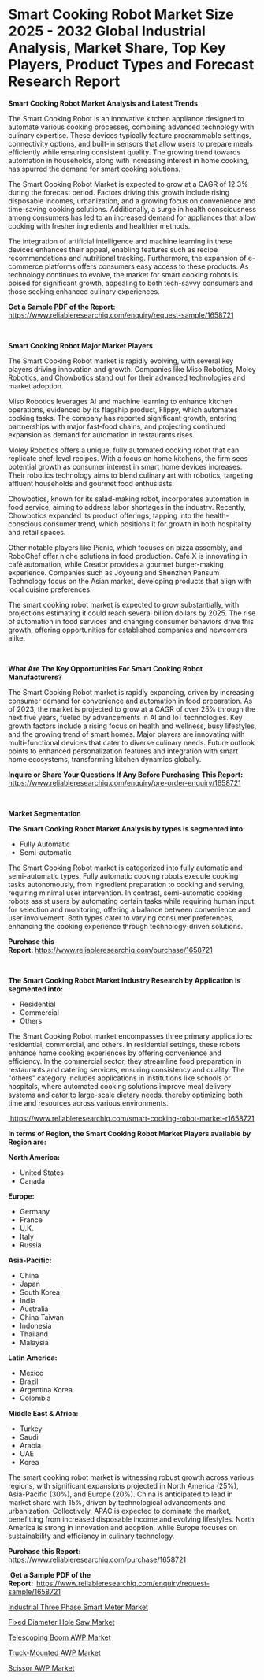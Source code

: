 <p><h1>Smart Cooking Robot Market Size 2025 - 2032 Global Industrial Analysis, Market Share, Top Key Players, Product Types and Forecast Research Report</h1></p><p><strong>Smart Cooking Robot Market Analysis and Latest Trends</strong></p>
<p><p>The Smart Cooking Robot is an innovative kitchen appliance designed to automate various cooking processes, combining advanced technology with culinary expertise. These devices typically feature programmable settings, connectivity options, and built-in sensors that allow users to prepare meals efficiently while ensuring consistent quality. The growing trend towards automation in households, along with increasing interest in home cooking, has spurred the demand for smart cooking solutions.</p><p>The Smart Cooking Robot Market is expected to grow at a CAGR of 12.3% during the forecast period. Factors driving this growth include rising disposable incomes, urbanization, and a growing focus on convenience and time-saving cooking solutions. Additionally, a surge in health consciousness among consumers has led to an increased demand for appliances that allow cooking with fresher ingredients and healthier methods.</p><p>The integration of artificial intelligence and machine learning in these devices enhances their appeal, enabling features such as recipe recommendations and nutritional tracking. Furthermore, the expansion of e-commerce platforms offers consumers easy access to these products. As technology continues to evolve, the market for smart cooking robots is poised for significant growth, appealing to both tech-savvy consumers and those seeking enhanced culinary experiences.</p></p>
<p><strong>Get a Sample PDF of the Report:&nbsp;</strong> <a href="https://www.reliableresearchiq.com/enquiry/request-sample/1658721?utm_campaign=1087&utm_medium=2&utm_source=Github&utm_content=ia&utm_term=28022025&utm_id=smart-cooking-robot">https://www.reliableresearchiq.com/enquiry/request-sample/1658721</a></p>
<p>&nbsp;</p>
<p><strong>Smart Cooking Robot Major Market Players</strong></p>
<p><p>The Smart Cooking Robot market is rapidly evolving, with several key players driving innovation and growth. Companies like Miso Robotics, Moley Robotics, and Chowbotics stand out for their advanced technologies and market adoption.</p><p>Miso Robotics leverages AI and machine learning to enhance kitchen operations, evidenced by its flagship product, Flippy, which automates cooking tasks. The company has reported significant growth, entering partnerships with major fast-food chains, and projecting continued expansion as demand for automation in restaurants rises.</p><p>Moley Robotics offers a unique, fully automated cooking robot that can replicate chef-level recipes. With a focus on home kitchens, the firm sees potential growth as consumer interest in smart home devices increases. Their robotics technology aims to blend culinary art with robotics, targeting affluent households and gourmet food enthusiasts.</p><p>Chowbotics, known for its salad-making robot, incorporates automation in food service, aiming to address labor shortages in the industry. Recently, Chowbotics expanded its product offerings, tapping into the health-conscious consumer trend, which positions it for growth in both hospitality and retail spaces.</p><p>Other notable players like Picnic, which focuses on pizza assembly, and RoboChef offer niche solutions in food production. Café X is innovating in café automation, while Creator provides a gourmet burger-making experience. Companies such as Joyoung and Shenzhen Pansum Technology focus on the Asian market, developing products that align with local cuisine preferences.</p><p>The smart cooking robot market is expected to grow substantially, with projections estimating it could reach several billion dollars by 2025. The rise of automation in food services and changing consumer behaviors drive this growth, offering opportunities for established companies and newcomers alike.</p></p>
<p>&nbsp;</p>
<p><strong>What Are The Key Opportunities For Smart Cooking Robot Manufacturers?</strong></p>
<p><p>The Smart Cooking Robot market is rapidly expanding, driven by increasing consumer demand for convenience and automation in food preparation. As of 2023, the market is projected to grow at a CAGR of over 25% through the next five years, fueled by advancements in AI and IoT technologies. Key growth factors include a rising focus on health and wellness, busy lifestyles, and the growing trend of smart homes. Major players are innovating with multi-functional devices that cater to diverse culinary needs. Future outlook points to enhanced personalization features and integration with smart home ecosystems, transforming kitchen dynamics globally.</p></p>
<p><strong>Inquire or Share Your Questions If Any Before Purchasing This Report:</strong> <a href="https://www.reliableresearchiq.com/enquiry/pre-order-enquiry/1658721?utm_campaign=1087&utm_medium=2&utm_source=Github&utm_content=ia&utm_term=28022025&utm_id=smart-cooking-robot">https://www.reliableresearchiq.com/enquiry/pre-order-enquiry/1658721</a></p>
<p>&nbsp;</p>
<p><strong>Market Segmentation</strong></p>
<p><strong>The Smart Cooking Robot Market Analysis by types is segmented into:</strong></p>
<p><ul><li>Fully Automatic</li><li>Semi-automatic</li></ul></p>
<p><p>The Smart Cooking Robot market is categorized into fully automatic and semi-automatic types. Fully automatic cooking robots execute cooking tasks autonomously, from ingredient preparation to cooking and serving, requiring minimal user intervention. In contrast, semi-automatic cooking robots assist users by automating certain tasks while requiring human input for selection and monitoring, offering a balance between convenience and user involvement. Both types cater to varying consumer preferences, enhancing the cooking experience through technology-driven solutions.</p></p>
<p><strong>Purchase this Report:&nbsp;</strong><a href="https://www.reliableresearchiq.com/purchase/1658721?utm_campaign=1087&utm_medium=2&utm_source=Github&utm_content=ia&utm_term=28022025&utm_id=smart-cooking-robot">https://www.reliableresearchiq.com/purchase/1658721</a></p>
<p>&nbsp;</p>
<p><strong>The Smart Cooking Robot Market Industry Research by Application is segmented into:</strong></p>
<p><ul><li>Residential</li><li>Commercial</li><li>Others</li></ul></p>
<p><p>The Smart Cooking Robot market encompasses three primary applications: residential, commercial, and others. In residential settings, these robots enhance home cooking experiences by offering convenience and efficiency. In the commercial sector, they streamline food preparation in restaurants and catering services, ensuring consistency and quality. The "others" category includes applications in institutions like schools or hospitals, where automated cooking solutions improve meal delivery systems and cater to large-scale dietary needs, thereby optimizing both time and resources across various environments.</p></p>
<p><a href="https://www.reliableresearchiq.com/smart-cooking-robot-market-r1658721?utm_campaign=1087&utm_medium=2&utm_source=Github&utm_content=ia&utm_term=28022025&utm_id=smart-cooking-robot">&nbsp;https://www.reliableresearchiq.com/smart-cooking-robot-market-r1658721</a></p>
<p><strong>In terms of Region, the Smart Cooking Robot Market Players available by Region are:</strong></p>
<p>
    <p> <strong> North America: </strong>
        <ul>
            <li>United States</li>
            <li>Canada</li>
        </ul>
        </p> 
    <p> <strong> Europe: </strong>
        <ul>
            <li>Germany</li>
            <li>France</li>
            <li>U.K.</li>
            <li>Italy</li>
            <li>Russia</li>
        </ul>
        </p> 
    <p> <strong> Asia-Pacific: </strong>
        <ul>
            <li>China</li>
            <li>Japan</li>
            <li>South Korea</li>
            <li>India</li>
            <li>Australia</li>
            <li>China Taiwan</li>
            <li>Indonesia</li>
            <li>Thailand</li>
            <li>Malaysia</li>
        </ul>
        </p> 
    <p> <strong> Latin America: </strong>
        <ul>
            <li>Mexico</li>
            <li>Brazil</li>
            <li>Argentina Korea</li>
            <li>Colombia</li>
        </ul>
        </p> 
    <p> <strong> Middle East & Africa: </strong>
        <ul>
            <li>Turkey</li>
            <li>Saudi</li>
            <li>Arabia</li>
            <li>UAE</li>
            <li>Korea</li>
        </ul>
    </p>
    </p>
<p><p>The smart cooking robot market is witnessing robust growth across various regions, with significant expansions projected in North America (25%), Asia-Pacific (30%), and Europe (20%). China is anticipated to lead in market share with 15%, driven by technological advancements and urbanization. Collectively, APAC is expected to dominate the market, benefitting from increased disposable income and evolving lifestyles. North America is strong in innovation and adoption, while Europe focuses on sustainability and efficiency in culinary technology.</p></p>
<p><strong>Purchase this Report: </strong><a href="https://www.reliableresearchiq.com/purchase/1658721?utm_campaign=1087&utm_medium=2&utm_source=Github&utm_content=ia&utm_term=28022025&utm_id=smart-cooking-robot">https://www.reliableresearchiq.com/purchase/1658721</a></p>
<p>&nbsp;<strong>Get a Sample PDF of the Report:&nbsp;&nbsp;</strong><a href="https://www.reliableresearchiq.com/enquiry/request-sample/1658721?utm_campaign=1087&utm_medium=2&utm_source=Github&utm_content=ia&utm_term=28022025&utm_id=smart-cooking-robot">https://www.reliableresearchiq.com/enquiry/request-sample/1658721</a></p>
<p><strong></strong></p>
<p><p><a href="https://github.com/elodielamto06/Market-Research-Report-List-1/blob/main/industrial-three-phase-smart-meter-market.md?utm_campaign=1087&utm_medium=2&utm_source=Github&utm_content=ia&utm_term=28022025&utm_id=smart-cooking-robot">Industrial Three Phase Smart Meter Market</a></p><p><a href="https://github.com/donkalucine10/Market-Research-Report-List-1/blob/main/fixed-diameter-hole-saw-market.md?utm_campaign=1087&utm_medium=2&utm_source=Github&utm_content=ia&utm_term=28022025&utm_id=smart-cooking-robot">Fixed Diameter Hole Saw Market</a></p><p><a href="https://github.com/verikaahova/Market-Research-Report-List-1/blob/main/telescoping-boom-awp-market.md?utm_campaign=1087&utm_medium=2&utm_source=Github&utm_content=ia&utm_term=28022025&utm_id=smart-cooking-robot">Telescoping Boom AWP Market</a></p><p><a href="https://github.com/taxyevgwlle/Market-Research-Report-List-1/blob/main/truck-mounted-awp-market.md?utm_campaign=1087&utm_medium=2&utm_source=Github&utm_content=ia&utm_term=28022025&utm_id=smart-cooking-robot">Truck-Mounted AWP Market</a></p><p><a href="https://github.com/kaqiewan/Market-Research-Report-List-1/blob/main/scissor-awp-market.md?utm_campaign=1087&utm_medium=2&utm_source=Github&utm_content=ia&utm_term=28022025&utm_id=smart-cooking-robot">Scissor AWP Market</a></p></p>